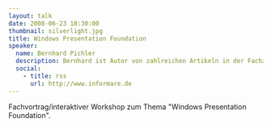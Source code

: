 ```yaml
---
layout: talk
date: 2008-06-23 18:30:00
thumbnail: silverlight.jpg
title: Windows Presentation Foundation
speaker:
  name: Bernhard Pichler
  description: Bernhard ist Autor von zahlreichen Artikeln in der Fachzeitschrift dotnetpro.
  social:
    - title: rss
      url: http://www.informare.de
---
```

Fachvortrag/interaktiver Workshop zum Thema "Windows Presentation Foundation".